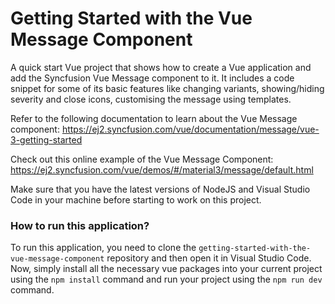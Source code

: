 # Getting Started with the Vue Message Component
A quick start Vue project that shows how to create a Vue application and add the Syncfusion Vue Message component to it. It includes a code snippet for some of its basic features like changing variants, showing/hiding severity and close icons, customising the message using templates.
 
Refer to the following documentation to learn about the Vue Message component: 
https://ej2.syncfusion.com/vue/documentation/message/vue-3-getting-started

Check out this online example of the Vue Message Component:
https://ej2.syncfusion.com/vue/demos/#/material3/message/default.html

Make sure that you have the latest versions of NodeJS and Visual Studio Code in your machine before starting to work on this project.

### How to run this application?
To run this application, you need to clone the `getting-started-with-the-vue-message-component` repository and then open it in Visual Studio Code. Now, simply install all the necessary vue packages into your current project using the `npm install` command and run your project using the `npm run dev` command.
